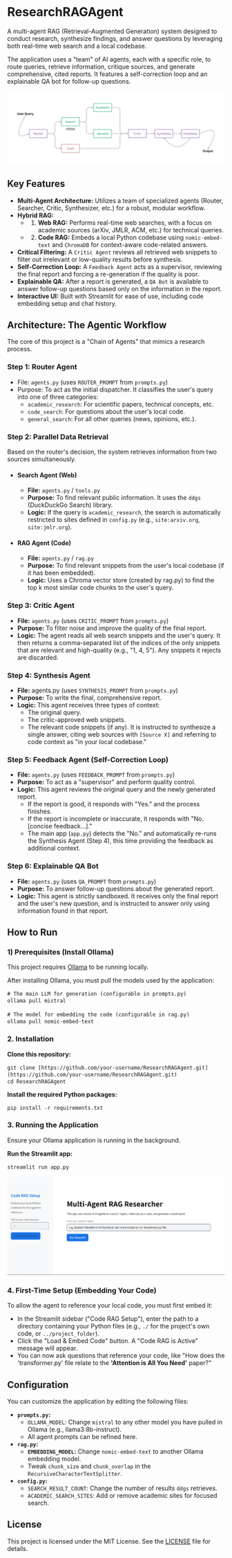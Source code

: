 # ResearchRAGAgent

A multi-agent RAG (Retrieval-Augmented Generation) system designed to conduct research, synthesize findings, and answer questions by leveraging both real-time web search and a local codebase.

The application uses a "team" of AI agents, each with a specific role, to route queries, retrieve information, critique sources, and generate comprehensive, cited reports. It features a self-correction loop and an explainable QA bot for follow-up questions.

![](flow.jpg "agent flow")

## Key Features

* **Multi-Agent Architecture:** Utilizes a team of specialized agents (Router, Searcher, Critic, Synthesizer, etc.) for a robust, modular workflow.
* **Hybrid RAG:**
    * 1. **Web RAG:** Performs real-time web searches, with a focus on academic sources (arXiv, JMLR, ACM, etc.) for technical queries.
    * 2. **Code RAG:** Embeds a local Python codebase using `nomic-embed-text` and `ChromaDB` for context-aware code-related answers.
* **Critical Filtering:** A `Critic Agent` reviews all retrieved web snippets to filter out irrelevant or low-quality results before synthesis.
* **Self-Correction Loop:** A `Feedback Agent` acts as a supervisor, reviewing the final report and forcing a re-generation if the quality is poor.
* **Explainable QA:** After a report is generated, a `QA Bot` is available to answer follow-up questions based only on the information in the report.
* **Interactive UI:** Built with Streamlit for ease of use, including code embedding setup and chat history.

## Architecture: The Agentic Workflow
The core of this project is a "Chain of Agents" that mimics a research process.

### Step 1: Router Agent
* File: `agents.py` (uses `ROUTER_PROMPT` from `prompts.py`)
* Purpose: To act as the initial dispatcher. It classifies the user's query into one of three categories:
  * `academic_research`: For scientific papers, technical concepts, etc.
  * `code_search`: For questions about the user's local code.
  * `general_search`: For all other queries (news, opinions, etc.).

### Step 2: Parallel Data Retrieval
Based on the router's decision, the system retrieves information from two sources simultaneously.
* #### Search Agent (Web)
  * **File:** `agents.py` / `tools.py`
  * **Purpose:** To find relevant public information. It uses the `ddgs` (DuckDuckGo Search) library.
  * **Logic:** If the query is `academic_research`, the search is automatically restricted to sites defined in `config.py` (e.g., `site:arxiv.org`, `site:jmlr.org`).

* #### RAG Agent (Code)
  * **File:** `agents.py` / `rag.py`
  * **Purpose:** To find relevant snippets from the user's local codebase (if it has been embedded).
  * **Logic:** Uses a Chroma vector store (created by rag.py) to find the top k most similar code chunks to the user's query.

### Step 3: Critic Agent
* **File:** `agents.py` (uses `CRITIC_PROMPT` from `prompts.py`)
* **Purpose:** To filter noise and improve the quality of the final report.
* **Logic:** The agent reads all web search snippets and the user's query. It then returns a comma-separated list of the indices of the only snippets that are relevant and high-quality (e.g., "1, 4, 5"). Any snippets it rejects are discarded.

### Step 4: Synthesis Agent
* **File:** agents.py (uses `SYNTHESIS_PROMPT` from `prompts.py`)
* **Purpose:** To write the final, comprehensive report.
* **Logic:** This agent receives three types of context:
  * The original query.
  * The critic-approved web snippets.
  * The relevant code snippets (if any). It is instructed to synthesize a single answer, citing web sources with `[Source X]` and referring to code context as "in your local codebase."

### Step 5: Feedback Agent (Self-Correction Loop)

* **File:** `agents.py` (uses `FEEDBACK_PROMPT` from `prompts.py`)
* **Purpose:** To act as a "supervisor" and perform quality control.
* **Logic:** This agent reviews the original query and the newly generated report.
  * If the report is good, it responds with "Yes." and the process finishes.
  * If the report is incomplete or inaccurate, it responds with "No. [concise feedback...]."
  * The main app (`app.py`) detects the "No." and automatically re-runs the Synthesis Agent (Step 4), this time providing the feedback as additional context.

### Step 6: Explainable QA Bot
* **File:** `agents.py` (uses `QA_PROMPT` from `prompts.py`)
* **Purpose:** To answer follow-up questions about the generated report.
* **Logic:** This agent is strictly sandboxed. It receives only the final report and the user's new question, and is instructed to answer only using information found in that report.

## How to Run
### 1) Prerequisites (Install Ollama)

This project requires [Ollama](https://ollama.com/download) to be running locally.

After installing Ollama, you must pull the models used by the application:
```shell
# The main LLM for generation (configurable in prompts.py)
ollama pull mistral

# The model for embedding the code (configurable in rag.py)
ollama pull nomic-embed-text
```

### 2. Installation
**Clone this repository:**
```shell
git clone [https://github.com/your-username/ResearchRAGAgent.git](https://github.com/your-username/ResearchRAGAgent.git)
cd ResearchRAGAgent
```

**Install the required Python packages:**
```shell
pip install -r requirements.txt
```


### 3. Running the Application

Ensure your Ollama application is running in the background.

**Run the Streamlit app:**
```shell
streamlit run app.py
```
![](output.png "Output")


### 4. First-Time Setup (Embedding Your Code)

To allow the agent to reference your local code, you must first embed it:

* In the Streamlit sidebar ("Code RAG Setup"), enter the path to a directory containing your Python files (e.g., `./` for the project's own code, or `../project_folder`).
* Click the "Load & Embed Code" button. A "Code RAG is Active" message will appear.
* You can now ask questions that reference your code, like "How does the 'transformer.py' file relate to the **'Attention is All You Need'** paper?"

## Configuration

You can customize the application by editing the following files:

* **`prompts.py`:**
  * `OLLAMA_MODEL`: Change `mistral` to any other model you have pulled in Ollama (e.g., llama3:8b-instruct).
  * All agent prompts can be refined here.
* **`rag.py`:**
  * **`EMBEDDING_MODEL`:** Change `nomic-embed-text` to another Ollama embedding model.
  * Tweak `chunk_size` and `chunk_overlap` in the `RecursiveCharacterTextSplitter`.
* **`config.py`:**
  * `SEARCH_RESULT_COUNT`: Change the number of results `ddgs` retrieves.
  * `ACADEMIC_SEARCH_SITES`: Add or remove academic sites for focused search.

## License

This project is licensed under the MIT License. See the [LICENSE](LICENSE) file for details.